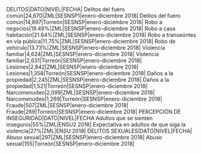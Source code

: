 
DELITOS|DATO|NIVEL|FECHA|
Delitos del fuero común|24,670|ZML|SESNSP1|enero-diciembre 2018|
Delitos del fuero común|14,897|Torreón|SESNSP|enero-diciembre 2018|
Robo a negocios|19.49%|ZML|SESNSP|enero-diciembre 2018|
Robo a casa habitación|21.64%|ZML|SESNSP|enero-diciembre 2018|
Robo a transeúntes en vía pública|11.75%|ZML|SESNSP|enero-diciembre 2018|
Robo de vehículo|13.73%|ZML|SESNSP|enero-diciembre 2018|
Violencia familiar|4,624|ZML|SESNSP|enero-diciembre 2018|
Violencia familiar|2,631|Torreón|SESNSP|enero-diciembre 2018|
Lesiones|2,842|ZML|SESNSP|enero-diciembre 2018|
Lesiones|1,358|Torreón|SESNSP|enero-diciembre 2018|
Daños a la propiedad|2,245|ZML|SESNSP|enero-diciembre 2018|
Daños a la propiedad|1,521|Torreón|SESNSP|enero-diciembre 2018|
Narcomenudeo|2,099|ZML|SESNSP|enero-diciembre 2018|
Narcomenudeo|1,269|Torreón|SESNSP|enero-diciembre 2018|
Fraude|507|ZML|SESNSP|enero-diciembre 2018|
Fraude|269|Torreón|SESNSP|enero-diciembre 2018|
PERCEPCIÓN DE INSEGURIDAD|DATO|NIVEL|FECHA
Adultos que se sienten inseguros|55%|ZML|ENSU2 2018|
Expectativa en adultos de que siga la violencia|27%|ZML|ENSU 2018|
DELITOS SEXUALES|DATO|NIVEL|FECHA|
Abuso sexual|297|ZML|SESNSP|enero-diciembre 2018|
Abuso sexual|155|Torreón|SESNSP|enero-diciembre 2018|

